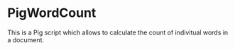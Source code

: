 # PigWordCount
This is a Pig script which allows to calculate the count of indivitual words in a document. 
